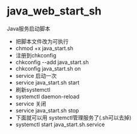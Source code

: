 # java_web_start_sh
Java服务启动脚本

- 把脚本文件改为可执行
- chmod +x java_start.sh
- 注册到chkconfig
- chkconfig --add java_start.sh
- chkconfig java_start.sh on
- service 启动一次
- service java_start.sh start 
- 刷新systemctl
- systemctl daemon-reload
- service 关闭
- service java_start.sh stop
- 下面就可以用 systemctl管理服务了(.sh可以去掉)
- systemctl start java_start.sh.service
